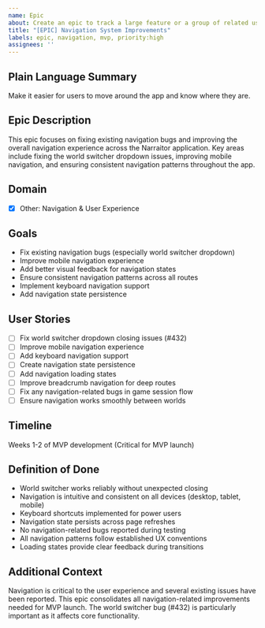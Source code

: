 ```yaml
---
name: Epic
about: Create an epic to track a large feature or a group of related user stories
title: "[EPIC] Navigation System Improvements"
labels: epic, navigation, mvp, priority:high
assignees: ''
---
```


## Plain Language Summary
Make it easier for users to move around the app and know where they are.

## Epic Description
This epic focuses on fixing existing navigation bugs and improving the overall navigation experience across the Narraitor application. Key areas include fixing the world switcher dropdown issues, improving mobile navigation, and ensuring consistent navigation patterns throughout the app.

## Domain
- [x] Other: Navigation & User Experience

## Goals
- Fix existing navigation bugs (especially world switcher dropdown)
- Improve mobile navigation experience  
- Add better visual feedback for navigation states
- Ensure consistent navigation patterns across all routes
- Implement keyboard navigation support
- Add navigation state persistence

## User Stories
- [ ] Fix world switcher dropdown closing issues (#432)
- [ ] Improve mobile navigation experience
- [ ] Add keyboard navigation support
- [ ] Create navigation state persistence
- [ ] Add navigation loading states
- [ ] Improve breadcrumb navigation for deep routes
- [ ] Fix any navigation-related bugs in game session flow
- [ ] Ensure navigation works smoothly between worlds

## Timeline
Weeks 1-2 of MVP development (Critical for MVP launch)

## Definition of Done
- World switcher works reliably without unexpected closing
- Navigation is intuitive and consistent on all devices (desktop, tablet, mobile)
- Keyboard shortcuts implemented for power users
- Navigation state persists across page refreshes
- No navigation-related bugs reported during testing
- All navigation patterns follow established UX conventions
- Loading states provide clear feedback during transitions

## Additional Context
Navigation is critical to the user experience and several existing issues have been reported. This epic consolidates all navigation-related improvements needed for MVP launch. The world switcher bug (#432) is particularly important as it affects core functionality.